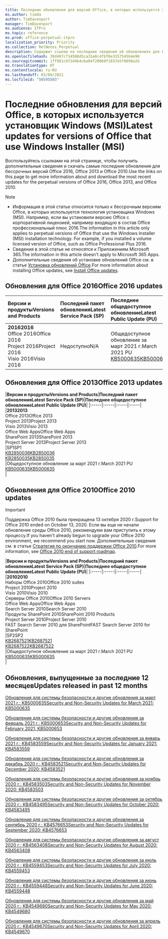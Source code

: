 ```yaml
---
title: Последние обновления для версий Office, в которых используется установщик Windows (MSI)
ms.author: timda
author: TimDavenport
manager: TimDavenport
ms.audience: ITPro
ms.topic: reference
ms.prod: office-perpetual-itpro
localization_priority: Priority
ms.collection: RelNotes_Perpetual
description: Содержит ссылки на последние сведения об обновлениях для бессрочных версий Office 2016, Office 2013 и Office 2010 для ИТ-специалистов
ms.openlocfilehash: 39d497c714588d5ca31e8c4fbf8e3157545b4e90
ms.sourcegitcommit: 1ff981c972d4b4cba04f20060f1837e5f8098a2b
ms.translationtype: HT
ms.contentlocale: ru-RU
ms.lasthandoff: 03/09/2021
ms.locfileid: "50595503"
---
```

# <a name="latest-updates-for-versions-of-office-that-use-windows-installer-msi"></a><span data-ttu-id="8f87a-103">Последние обновления для версий Office, в которых используется установщик Windows (MSI)</span><span class="sxs-lookup"><span data-stu-id="8f87a-103">Latest updates for versions of Office that use Windows Installer (MSI)</span></span>

<span data-ttu-id="8f87a-104">Воспользуйтесь ссылками на этой странице, чтобы получить дополнительные сведения и скачать самые последние обновления для бессрочных версий Office 2016, Office 2013 и Office 2010.</span><span class="sxs-lookup"><span data-stu-id="8f87a-104">Use the links on this page to get more information about and download the most recent updates for the perpetual versions of Office 2016, Office 2013, and Office 2010.</span></span>
  
 
> [!NOTE]
> - <span data-ttu-id="8f87a-p101">Информация в этой статье относится только к бессрочным версиям Office, в которых используется технология установщика Windows (MSI). Например, если вы установили версию Office с корпоративной лицензией, например входящую в состав Office профессиональный плюс 2016.</span><span class="sxs-lookup"><span data-stu-id="8f87a-p101">The information in this article only applies to perpetual versions of Office that use the Windows Installer (MSI) installation technology. For example, if you installed a volume licensed version of Office, such as Office Professional Plus 2016.</span></span>
> - <span data-ttu-id="8f87a-107">Сведения в этой статье не относятся к Приложениям Microsoft 365.</span><span class="sxs-lookup"><span data-stu-id="8f87a-107">The information in this article doesn't apply to Microsoft 365 Apps.</span></span>
> - <span data-ttu-id="8f87a-108">Дополнительные сведения об установке обновлений Office см. в статье [Установка обновлений Office](https://support.office.com/article/2ab296f3-7f03-43a2-8e50-46de917611c5).</span><span class="sxs-lookup"><span data-stu-id="8f87a-108">For more information about installing Office updates, see [Install Office updates](https://support.office.com/article/2ab296f3-7f03-43a2-8e50-46de917611c5).</span></span> 


## <a name="office-2016-updates"></a><span data-ttu-id="8f87a-109">Обновления для Office 2016</span><span class="sxs-lookup"><span data-stu-id="8f87a-109">Office 2016 updates</span></span>

|<span data-ttu-id="8f87a-110">**Версии и продукты**</span><span class="sxs-lookup"><span data-stu-id="8f87a-110">**Versions and Products**</span></span>|<span data-ttu-id="8f87a-111">**Последний пакет обновления**</span><span class="sxs-lookup"><span data-stu-id="8f87a-111">**Latest Service Pack (SP)**</span></span>|<span data-ttu-id="8f87a-112">**Последнее общедоступное обновление**</span><span class="sxs-lookup"><span data-stu-id="8f87a-112">**Latest Public Update (PU)**</span></span>|
|:-----|:-----|:-----|
|<span data-ttu-id="8f87a-113">**2016**</span><span class="sxs-lookup"><span data-stu-id="8f87a-113">**2016**</span></span> <br/> <span data-ttu-id="8f87a-114">Office 2016</span><span class="sxs-lookup"><span data-stu-id="8f87a-114">Office 2016</span></span>  <br/> <span data-ttu-id="8f87a-115">Project 2016</span><span class="sxs-lookup"><span data-stu-id="8f87a-115">Project 2016</span></span>  <br/> <span data-ttu-id="8f87a-116">Visio 2016</span><span class="sxs-lookup"><span data-stu-id="8f87a-116">Visio 2016</span></span>  <br/> |<span data-ttu-id="8f87a-117">Недоступно</span><span class="sxs-lookup"><span data-stu-id="8f87a-117">N/A</span></span>  <br/> |<span data-ttu-id="8f87a-118">Общедоступное обновление за март 2021 г.</span><span class="sxs-lookup"><span data-stu-id="8f87a-118">March 2021 PU</span></span>  <br/> [<span data-ttu-id="8f87a-119">KB5000635</span><span class="sxs-lookup"><span data-stu-id="8f87a-119">KB5000635</span></span>](https://support.microsoft.com/help/5000635) <br/> |
   
## <a name="office-2013-updates"></a><span data-ttu-id="8f87a-120">Обновления для Office 2013</span><span class="sxs-lookup"><span data-stu-id="8f87a-120">Office 2013 updates</span></span>

|<span data-ttu-id="8f87a-121">**Версии и продукты**</span><span class="sxs-lookup"><span data-stu-id="8f87a-121">**Versions and Products**</span></span>|<span data-ttu-id="8f87a-122">**Последний пакет обновления**</span><span class="sxs-lookup"><span data-stu-id="8f87a-122">**Latest Service Pack (SP)**</span></span>|<span data-ttu-id="8f87a-123">**Последнее общедоступное обновление**</span><span class="sxs-lookup"><span data-stu-id="8f87a-123">**Latest Public Update (PU)**</span></span>|
|:-----|:-----|:-----|:-----|
|<span data-ttu-id="8f87a-124">**2013**</span><span class="sxs-lookup"><span data-stu-id="8f87a-124">**2013**</span></span> <br/> <span data-ttu-id="8f87a-125">Office 2013</span><span class="sxs-lookup"><span data-stu-id="8f87a-125">Office 2013</span></span>  <br/> <span data-ttu-id="8f87a-126">Project 2013</span><span class="sxs-lookup"><span data-stu-id="8f87a-126">Project 2013</span></span>  <br/> <span data-ttu-id="8f87a-127">Visio 2013</span><span class="sxs-lookup"><span data-stu-id="8f87a-127">Visio 2013</span></span>  <br/> <span data-ttu-id="8f87a-128">Office Web Apps</span><span class="sxs-lookup"><span data-stu-id="8f87a-128">Office Web Apps</span></span>  <br/> <span data-ttu-id="8f87a-129">SharePoint 2013</span><span class="sxs-lookup"><span data-stu-id="8f87a-129">SharePoint 2013</span></span>  <br/> <span data-ttu-id="8f87a-130">Project Server 2013</span><span class="sxs-lookup"><span data-stu-id="8f87a-130">Project Server 2013</span></span>  <br/> |<span data-ttu-id="8f87a-131">SP1</span><span class="sxs-lookup"><span data-stu-id="8f87a-131">SP1</span></span> <br/> [<span data-ttu-id="8f87a-132">KB2850036</span><span class="sxs-lookup"><span data-stu-id="8f87a-132">KB2850036</span></span>](https://support.microsoft.com/kb/2850036) <br/>[<span data-ttu-id="8f87a-133">KB2850035</span><span class="sxs-lookup"><span data-stu-id="8f87a-133">KB2850035</span></span>](https://support.microsoft.com/kb/2850035) <br/> |<span data-ttu-id="8f87a-134">Общедоступное обновление за март 2021 г.</span><span class="sxs-lookup"><span data-stu-id="8f87a-134">March 2021 PU</span></span>  <br/> [<span data-ttu-id="8f87a-135">KB5000635</span><span class="sxs-lookup"><span data-stu-id="8f87a-135">KB5000635</span></span>](https://support.microsoft.com/help/5000635) <br/> |
   
## <a name="office-2010-updates"></a><span data-ttu-id="8f87a-136">Обновления для Office 2010</span><span class="sxs-lookup"><span data-stu-id="8f87a-136">Office 2010 updates</span></span>
> [!IMPORTANT]
> <span data-ttu-id="8f87a-137">Поддержка Office 2010 была прекращена 13 октября 2020 г.</span><span class="sxs-lookup"><span data-stu-id="8f87a-137">Support for Office 2010 ended on October 13, 2020.</span></span> <span data-ttu-id="8f87a-138">Если вы еще не начали обновление среды Office 2010, рекомендуем вам приступить к этому процессу.</span><span class="sxs-lookup"><span data-stu-id="8f87a-138">If you haven't already begun to upgrade your Office 2010 environment, we recommend you start now.</span></span> <span data-ttu-id="8f87a-139">Дополнительные сведения см. в статье [Стратегия по окончанию поддержки Office 2010](https://docs.microsoft.com/DeployOffice/office-2010-end-support-roadmap).</span><span class="sxs-lookup"><span data-stu-id="8f87a-139">For more information, see [Office 2010 end of support roadmap](https://docs.microsoft.com/DeployOffice/office-2010-end-support-roadmap).</span></span> 

|<span data-ttu-id="8f87a-140">**Версии и продукты**</span><span class="sxs-lookup"><span data-stu-id="8f87a-140">**Versions and Products**</span></span>|<span data-ttu-id="8f87a-141">**Последний пакет обновления**</span><span class="sxs-lookup"><span data-stu-id="8f87a-141">**Latest Service Pack (SP)**</span></span>|<span data-ttu-id="8f87a-142">**Последнее общедоступное обновление**</span><span class="sxs-lookup"><span data-stu-id="8f87a-142">**Latest Public Update (PU)**</span></span>|
|:-----|:-----|:-----|:-----|
|<span data-ttu-id="8f87a-143">**2010**</span><span class="sxs-lookup"><span data-stu-id="8f87a-143">**2010**</span></span> <br/> <span data-ttu-id="8f87a-144">Наборы Office 2010</span><span class="sxs-lookup"><span data-stu-id="8f87a-144">Office 2010 suites</span></span>  <br/> <span data-ttu-id="8f87a-145">Project 2010</span><span class="sxs-lookup"><span data-stu-id="8f87a-145">Project 2010</span></span>  <br/> <span data-ttu-id="8f87a-146">Visio 2010</span><span class="sxs-lookup"><span data-stu-id="8f87a-146">Visio 2010</span></span>  <br/> <span data-ttu-id="8f87a-147">Серверы Office 2010</span><span class="sxs-lookup"><span data-stu-id="8f87a-147">Office 2010 Servers</span></span>  <br/> <span data-ttu-id="8f87a-148">Office Web Apps</span><span class="sxs-lookup"><span data-stu-id="8f87a-148">Office Web Apps</span></span>  <br/> <span data-ttu-id="8f87a-149">Search Server 2010</span><span class="sxs-lookup"><span data-stu-id="8f87a-149">Search Server 2010</span></span>  <br/> <span data-ttu-id="8f87a-150">Продукты SharePoint 2010</span><span class="sxs-lookup"><span data-stu-id="8f87a-150">SharePoint 2010 Products</span></span>  <br/> <span data-ttu-id="8f87a-151">Project Server 2010</span><span class="sxs-lookup"><span data-stu-id="8f87a-151">Project Server 2010</span></span>  <br/> <span data-ttu-id="8f87a-152">FAST Search Server 2010 для SharePoint</span><span class="sxs-lookup"><span data-stu-id="8f87a-152">FAST Search Server 2010 for SharePoint</span></span>  <br/> |<span data-ttu-id="8f87a-153">SP2</span><span class="sxs-lookup"><span data-stu-id="8f87a-153">SP2</span></span> <br/>[<span data-ttu-id="8f87a-154">KB2687521</span><span class="sxs-lookup"><span data-stu-id="8f87a-154">KB2687521</span></span>](https://support.microsoft.com/kb/2687521) <br/> [<span data-ttu-id="8f87a-155">KB2687522</span><span class="sxs-lookup"><span data-stu-id="8f87a-155">KB2687522</span></span>](https://support.microsoft.com/kb/2687522) <br/> |<span data-ttu-id="8f87a-156">Общедоступное обновление за март 2021 г.</span><span class="sxs-lookup"><span data-stu-id="8f87a-156">March 2021 PU</span></span>  <br/> [<span data-ttu-id="8f87a-157">KB5000635</span><span class="sxs-lookup"><span data-stu-id="8f87a-157">KB5000635</span></span>](https://support.microsoft.com/help/5000635) <br/> |
   

   
## <a name="updates-released-in-past-12-months"></a><span data-ttu-id="8f87a-158">Обновления, выпущенные за последние 12 месяцев</span><span class="sxs-lookup"><span data-stu-id="8f87a-158">Updates released in past 12 months</span></span>

[<span data-ttu-id="8f87a-159">Обновления для системы безопасности и другие обновления за март 2021 г.: KB5000635</span><span class="sxs-lookup"><span data-stu-id="8f87a-159">Security and Non-Security Updates for March 2021: KB5000635</span></span>](https://support.microsoft.com/help/5000635)

[<span data-ttu-id="8f87a-160">Обновления для системы безопасности и другие обновления за февраль 2021 г.: KB5000653</span><span class="sxs-lookup"><span data-stu-id="8f87a-160">Security and Non-Security Updates for February 2021: KB5000653</span></span>](https://support.microsoft.com/help/5000653)

[<span data-ttu-id="8f87a-161">Обновления для системы безопасности и другие обновления за январь 2021 г.: KB4583559</span><span class="sxs-lookup"><span data-stu-id="8f87a-161">Security and Non-Security Updates for January 2021: KB4583559</span></span>](https://support.microsoft.com/help/4583559)

[<span data-ttu-id="8f87a-162">Обновления для системы безопасности и другие обновления за декабрь 2020 г.: KB4583521</span><span class="sxs-lookup"><span data-stu-id="8f87a-162">Security and Non-Security Updates for December 2020: KB4583521</span></span>](https://support.microsoft.com/help/4583521)

[<span data-ttu-id="8f87a-163">Обновления для системы безопасности и другие обновления за ноябрь 2020 г.: KB4583503</span><span class="sxs-lookup"><span data-stu-id="8f87a-163">Security and Non-Security Updates for November 2020: KB4583503</span></span>](https://support.microsoft.com/help/4583503)

[<span data-ttu-id="8f87a-164">Обновления для системы безопасности и другие обновления за октябрь 2020 г.: KB4583495</span><span class="sxs-lookup"><span data-stu-id="8f87a-164">Security and Non-Security Updates for October 2020: KB4583495</span></span>](https://support.microsoft.com/help/4583495)

[<span data-ttu-id="8f87a-165">Обновления для системы безопасности и другие обновления за сентябрь 2020 г.: KB4576653</span><span class="sxs-lookup"><span data-stu-id="8f87a-165">Security and Non-Security Updates for September 2020: KB4576653</span></span>](https://support.microsoft.com/help/4576653)

[<span data-ttu-id="8f87a-166">Обновления для системы безопасности и другие обновления за август 2020 г.: KB4563408</span><span class="sxs-lookup"><span data-stu-id="8f87a-166">Security and Non-Security Updates for August 2020: KB4563408</span></span>](https://support.microsoft.com/help/4563408)

[<span data-ttu-id="8f87a-167">Обновления для системы безопасности и другие обновления за июль 2020 г.: KB4559453</span><span class="sxs-lookup"><span data-stu-id="8f87a-167">Security and Non-Security Updates for July 2020: KB4559453</span></span>](https://support.microsoft.com/help/4559453)

[<span data-ttu-id="8f87a-168">Обновления для системы безопасности и другие обновления за июнь 2020 г.: KB4559448</span><span class="sxs-lookup"><span data-stu-id="8f87a-168">Security and Non-Security Updates for June 2020: KB4559448</span></span>](https://support.microsoft.com/help/4559448)

[<span data-ttu-id="8f87a-169">Обновления для системы безопасности и другие обновления за май 2020 г.: KB4549680</span><span class="sxs-lookup"><span data-stu-id="8f87a-169">Security and Non-Security Updates for May 2020: KB4549680</span></span>](https://support.microsoft.com/help/4549680)

[<span data-ttu-id="8f87a-170">Обновления для системы безопасности и другие обновления за апрель 2020 г.: KB4549670</span><span class="sxs-lookup"><span data-stu-id="8f87a-170">Security and Non-Security Updates for April 2020: KB4549670</span></span>](https://support.microsoft.com/help/4549670)







 




</br>